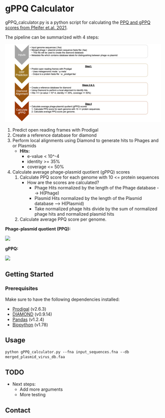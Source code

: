 # gPPQ Calculator

gPPQ_calculator.py is a python script for calculating the [PPQ and gPPQ scores from Pfeifer et.al. 2021](https://academic.oup.com/nar/article/49/5/2655/6137301).


The pipeline can be summarized with 4 steps: 

![](gppq_pipeline.png)


1. Predict open reading frames with Prodigal
2. Create a reference database for diamond
3. Perform local alignments using Diamond to generate hits to Phages and or Plasmids
    - **Hits:**
        - e-value < 10^-4
        - identity >= 35%
        - coverage <= 50%
4. Calculate average phage-plasmid quotient (gPPQ) scores
    1. Calculate PPQ score for each genome with 10 <= protein sequences
        - How are the scores are calculated?
          - Phage Hits normalized by the length of the Phage database --> H(Phage) 
          - Plasmid Hits normalized by the length of the Plasmid database --> H(Plasmid)
          - Take normalized phage hits divide by the sum of normalized phage hits and normalized plasmid hits
    2. Calculate average PPQ score per genome.

**Phage-plasmid quotient (PPQ):**

<img src="https://render.githubusercontent.com/render/math?math=\large PPQ = \frac{\frac{H(Phages)}{length(Phage \, Database)}}{\frac{H(Phages)}{length(Phage \, Database)} %2B \frac{H(Plasmids)}{length(Plasmid \, Database)}}">


**gPPQ:**

<img src="https://render.githubusercontent.com/render/math?math=\large gPPQ = \frac{\sum Phage \, PPQs}{\sum Phage \, PPQs \> %2B \sum Plasmid \, PPQs}">


## Getting Started

### Prerequisites

Make sure to have the following dependencies installed:
- [Prodigal](https://github.com/hyattpd/Prodigal) (v2.6.3)
- [DIAMOND](https://github.com/bbuchfink/diamond) (v0.9.14)
- [Pandas](https://pandas.pydata.org) (v1.2.4)
- [Biopython](https://github.com/biopython/biopython) (v1.78)

## Usage

    python gPPQ_calculator.py --fna input_sequences.fna --db merged_plasmid_virus_db.faa

## TODO
- Next steps:
    - Add more arguments
    - More testing



## Contact



